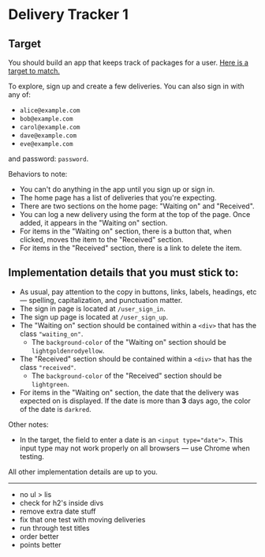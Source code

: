 # Delivery Tracker 1

## Target

You should build an app that keeps track of packages for a user. [Here is a target to match.](https://delivery-tracker-1.matchthetarget.com)

To explore, sign up and create a few deliveries. You can also sign in with any of:

- `alice@example.com`
- `bob@example.com`
- `carol@example.com`
- `dave@example.com`
- `eve@example.com`

and password: `password`.

Behaviors to note:

- You can't do anything in the app until you sign up or sign in.
- The home page has a list of deliveries that you're expecting.
- There are two sections on the home page: "Waiting on" and "Received".
- You can log a new delivery using the form at the top of the page. Once added, it appears in the "Waiting on" section.
- For items in the "Waiting on" section, there is a button that, when clicked, moves the item to the "Received" section.
- For items in the "Received" section, there is a link to delete the item.

## Implementation details that you must stick to:

- As usual, pay attention to the copy in buttons, links, labels, headings, etc — spelling, capitalization, and punctuation matter.
- The sign in page is located at `/user_sign_in`.
- The sign up page is located at `/user_sign_up`.
- The "Waiting on" section should be contained within a `<div>` that has the class `"waiting_on"`.
    - The `background-color` of the "Waiting on" section should be `lightgoldenrodyellow`.
- The "Received" section should be contained within a `<div>` that has the class `"received"`.
    - The `background-color` of the "Received" section should be `lightgreen`.
- For items in the "Waiting on" section, the date that the delivery was expected on is displayed. If the date is more than **3** days ago, the color of the date is `darkred`.

Other notes:

- In the target, the field to enter a date is an `<input type="date">`. This input type may not work properly on all browsers — use Chrome when testing.

All other implementation details are up to you.


---

- no ul > lis
- check for h2's inside divs
- remove extra date stuff
- fix that one test with moving deliveries
- run through test titles
- order better
- points better

